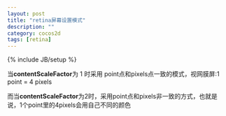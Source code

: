 ```yaml
---
layout: post
title: "retina屏幕设置模式"
description: ""
category: cocos2d
tags: [retina]
---
```

{% include JB/setup %}


当**contentScaleFactor**为 1 时采用 point点和pixels点一致的模式，视网膜屏:1 point = 4 pixels

而当**contentScaleFactor**为2时，采用point点和pixels非一致的方式，也就是说，1个point里的4pixels会用自己不同的颜色
